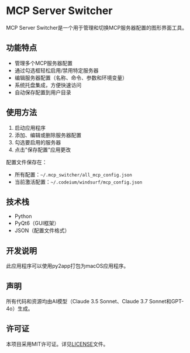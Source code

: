 # MCP Server Switcher

MCP Server Switcher是一个用于管理和切换MCP服务器配置的图形界面工具。

## 功能特点

- 管理多个MCP服务器配置
- 通过勾选框轻松启用/禁用特定服务器
- 编辑服务器配置（名称、命令、参数和环境变量）
- 系统托盘集成，方便快速访问
- 自动保存配置到用户目录

## 使用方法

1. 启动应用程序
2. 添加、编辑或删除服务器配置
3. 勾选要启用的服务器
4. 点击"保存配置"应用更改

配置文件保存在：
- 所有配置：`~/.mcp_switcher/all_mcp_config.json`
- 当前激活配置：`~/.codeium/windsurf/mcp_config.json`

## 技术栈

- Python
- PyQt6（GUI框架）
- JSON（配置文件格式）

## 开发说明

此应用程序可以使用py2app打包为macOS应用程序。

## 声明

所有代码和资源均由AI模型（Claude 3.5 Sonnet、Claude 3.7 Sonnet和GPT-4o）生成。

## 许可证

本项目采用MIT许可证。详见[LICENSE](LICENSE)文件。
